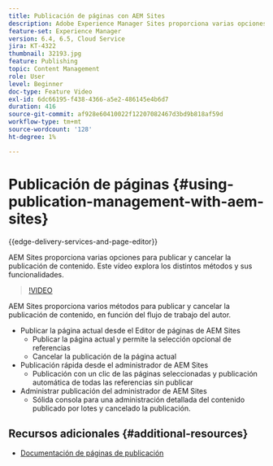 ```yaml
---
title: Publicación de páginas con AEM Sites
description: Adobe Experience Manager Sites proporciona varias opciones para publicar y cancelar la publicación de contenido. Este vídeo explora los distintos métodos y sus funcionalidades.
feature-set: Experience Manager
version: 6.4, 6.5, Cloud Service
jira: KT-4322
thumbnail: 32193.jpg
feature: Publishing
topic: Content Management
role: User
level: Beginner
doc-type: Feature Video
exl-id: 6dc66195-f438-4366-a5e2-486145e4b6d7
duration: 416
source-git-commit: af928e60410022f12207082467d3bd9b818af59d
workflow-type: tm+mt
source-wordcount: '128'
ht-degree: 1%

---
```


# Publicación de páginas {#using-publication-management-with-aem-sites}

{{edge-delivery-services-and-page-editor}}

AEM Sites proporciona varias opciones para publicar y cancelar la publicación de contenido. Este vídeo explora los distintos métodos y sus funcionalidades.

>[!VIDEO](https://video.tv.adobe.com/v/32193?quality=12&learn=on)

AEM Sites proporciona varios métodos para publicar y cancelar la publicación de contenido, en función del flujo de trabajo del autor.

* Publicar la página actual desde el Editor de páginas de AEM Sites
   * Publicar la página actual y permite la selección opcional de referencias
   * Cancelar la publicación de la página actual
* Publicación rápida desde el administrador de AEM Sites
   * Publicación con un clic de las páginas seleccionadas y publicación automática de todas las referencias sin publicar
* Administrar publicación del administrador de AEM Sites
   * Sólida consola para una administración detallada del contenido publicado por lotes y cancelado la publicación.

## Recursos adicionales {#additional-resources}

* [Documentación de páginas de publicación](https://experienceleague.adobe.com/docs/experience-manager-65/authoring/authoring/publishing-pages.html)
